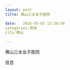```yaml
--- 
layout: post 
title: 佛山三水女子医院

date:   2016-05-03 13:39:56 
categories:其他  
city:佛山
  
--- 
```

   
佛山三水女子医院

信息

